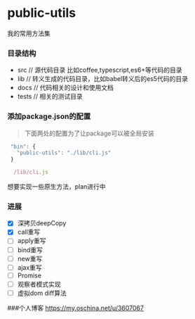 # public-utils
我的常用方法集

### 目录结构
- src     // 源代码目录 比如coffee,typescript,es6+等代码的目录
- lib     // 转义生成的代码目录，比如babel转义后的es5代码的目录
- docs    // 代码相关的设计和使用文档
- tests   // 相关的测试目录


### 添加package.json的配置
> 下面两处的配置为了让package可以被全局安装
```javaScript
 "bin": {
   "public-utils": "./lib/cli.js"
 }
```
```javaScript
  /lib/cli.js
```


想要实现一些原生方法，plan进行中
### 进展
- [x] 深拷贝deepCopy
- [x] call重写
- [ ] apply重写
- [ ] bind重写
- [ ] new重写
- [ ] ajax重写
- [ ] Promise
- [ ] 观察者模式实现
- [ ] 虚拟dom diff算法

###个人博客
<https://my.oschina.net/u/3607067>

